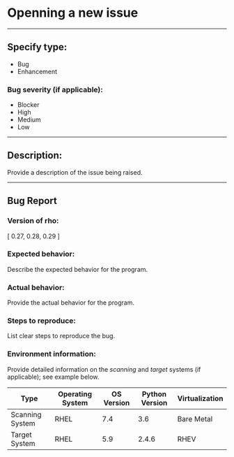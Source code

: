 # Openning a new issue
___

## Specify type:
- Bug
- Enhancement

### Bug severity (if applicable):
- Blocker
- High
- Medium
- Low
___

## Description:
Provide a description of the issue being raised.
___

## Bug Report

### Version of rho:
[ 0.27, 0.28, 0.29 ]

### Expected behavior:
Describe the expected behavior for the program.

### Actual behavior:
Provide the actual behavior for the program.

### Steps to reproduce:
List clear steps to reproduce the bug.

### Environment information:
Provide detailed information on the *scanning* and *target* systems (if applicable); see example below.

Type            | Operating System | OS Version | Python Version | Virtualization
--------------- | ---------------- | ---------- | -------------- | --------------
Scanning System | RHEL             | 7.4        | 3.6            | Bare Metal
Target System   | RHEL             | 5.9        | 2.4.6          | RHEV
